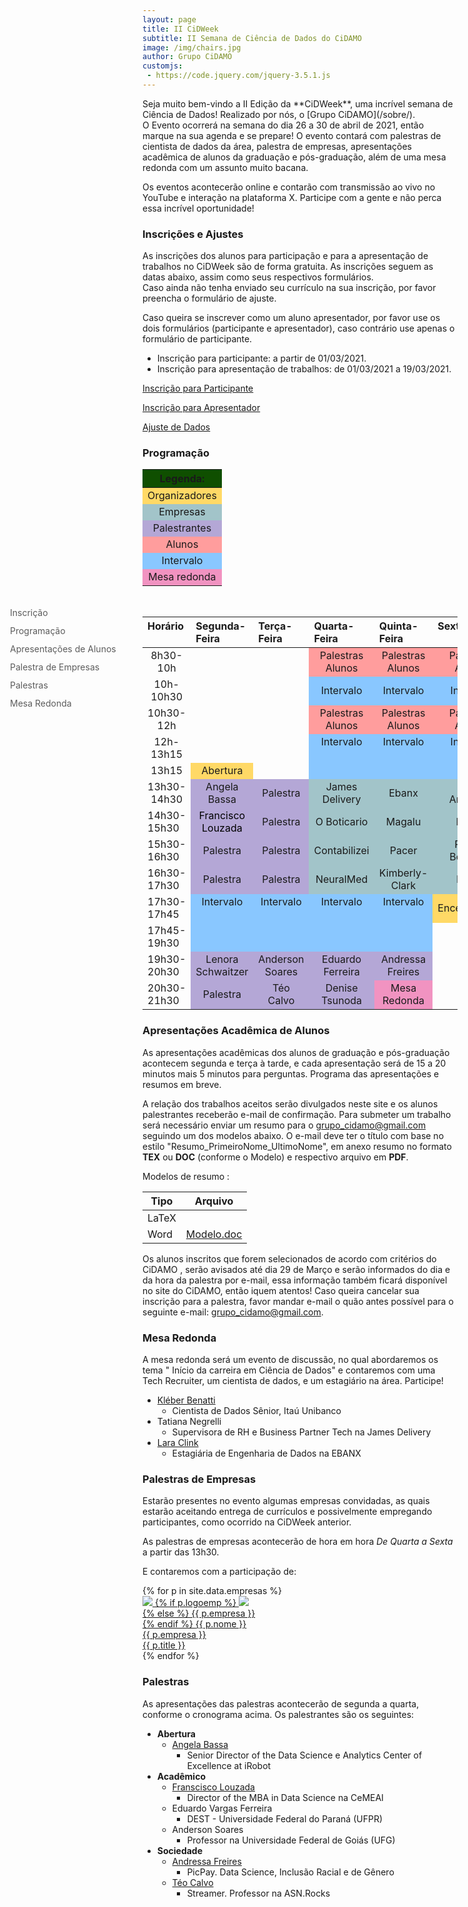 ```yaml
---
layout: page
title: II CiDWeek
subtitle: II Semana de Ciência de Dados do CiDAMO
image: /img/chairs.jpg
author: Grupo CiDAMO
customjs:
 - https://code.jquery.com/jquery-3.5.1.js
---
```

<script
  src="https://code.jquery.com/jquery-3.5.1.js"
  integrity="sha256-QWo7LDvxbWT2tbbQ97B53yJnYU3WhH/C8ycbRAkjPDc="
  crossorigin="anonymous">

</script>
<script type="text/javascript">
  // smooth scroll
$(document).ready(function(){
  // Add smooth scrolling to all links
  $('a[href*="#"]').on('click', function(event) {

    // Make sure this.hash has a value before overriding default behavior
    if (this.hash !== "") {
      // Prevent default anchor click behavior
      event.preventDefault();
    
      // Store hash
      var hash = this.hash;
    
      // Using jQuery's animate() method to add smooth page scroll
      // The optional number (800) specifies the number of milliseconds it takes to scroll to the specified area
      $('html, body').animate({
        scrollTop: $(hash).offset().top - 140
      }, 500, function(){
        
      });
    } // End if
  });
});
</script>
<style type="text/css" rel="stylesheet">
  /* The sidebar menu */
body {
    scroll-behavior: smooth;
}
.linkedin_icon {
    background: url('/img/in.png');
    background-size: cover;
    display: inline-block;
    height: 15px;
    width: 15px;
    top: 3px;
}
.sidenav {
  height: 50%; /* Full-height: remove this if you want "auto" height */
  width: 200px; /* Set the width of the sidebar */
  position: fixed; /* Fixed Sidebar (stay in place on scroll) */
  z-index: 1; /* Stay on top */
  top: 25%; /* Stay at the top */
  left: 0;
  background-color: transparent; /* Black */
  overflow-x: hidden; /* Disable horizontal scroll */
  padding-top: 20px;
  border-radius: 20px;
}

/* The navigation menu links */
.sidenav a {
  padding: 6px 8px 6px 16px;
  text-decoration: none;
  font-size: 14px;
  color: #5C5C5C;
  display: block;
}

/* When you mouse over the navigation links, change their color */
.sidenav a:hover {
  color: #000000;
}

/* Style page content */
.main {
  margin-left: 160px; /* Same as the width of the sidebar */
  padding: 0px 10px;
}

/* On smaller screens, where height is less than 450px, change the style of the sidebar (less padding and a smaller font size) */
@media screen and (max-height: 450px) {
  .sidenav {padding-top: 15px;}
  .sidenav a {font-size: 18px;}
}
</style>

<!-- Side navigation -->
<div class="sidenav">
  <a  href="#inscricao" >Inscrição</a>
  <a  href="#programacao">Programação</a>
  <a  href="#apresentacao">Apresentações de Alunos</a>
  <a  href="#palestra_em">Palestra de Empresas</a>
  <a  href="#palestras">Palestras</a>
  <a  href="#mesa_redonda">Mesa Redonda</a>

</div>
Seja muito bem-vindo a II Edição da **CiDWeek**, uma incrível semana de Ciência de Dados! Realizado por nós, o [Grupo CiDAMO](/sobre/). <br>O Evento ocorrerá na semana do dia 26 a 30 de abril de 2021, então marque na sua agenda e se prepare! O evento contará com palestras de cientista de dados da área, palestra de empresas, apresentações acadêmica de alunos da graduação e pós-graduação, além de uma mesa redonda com um assunto muito bacana.

Os eventos acontecerão online e contarão com transmissão ao vivo no YouTube e interação na plataforma X. Participe com a gente e não perca essa incrível oportunidade!

### Inscrições e Ajustes
<div id="inscricao"></div>
As inscrições dos alunos para participação e para a apresentação de trabalhos no CiDWeek são de forma gratuita. As inscrições seguem as datas abaixo, assim como seus respectivos formulários. <br>Caso ainda não tenha enviado seu currículo na sua inscrição, por favor preencha o formulário de ajuste.

Caso queira se inscrever como um aluno apresentador, por favor use os dois formulários (participante e apresentador), caso contrário use apenas o formulário de participante.

-   Inscrição para participante: a partir de 01/03/2021. 
-   Inscrição para apresentação de trabalhos: de 01/03/2021 a 19/03/2021.

<a href="https://docs.google.com/forms/d/1iMjGoixWtu8W-HOZMe7GPQ6tbfLrk6o00RAA79_d_Hg" target="_blank">Inscrição para Participante</a><br>

<a href="https://docs.google.com/forms/d/1j9L9wk2dbmNQ2kIHKl2rE25Qbma7F-ZmIq5w6H4F-rM" target="_blank">Inscrição para Apresentador</a><br>

<a href="https://docs.google.com/forms/d/1o7Wbv4gedTbUxE1asVBPn59BkmYKjrLEtqPQYtxSlAE" target="_blank">Ajuste de Dados</a><br>


### Programação
<div id="programacao"></div>
<style type="text/css">
#legenda{width: 30%; }
.tg td{font-size: 16px;}
.tg .tg-j5fz{background-color:#FFD966;text-align:center;vertical-align:middle}
.tg .tg-rxsi{background-color:#A2C4C9;text-align:center;vertical-align:middle}
.tg .tg-w80k{background-color:#B4A7D6;text-align:center;vertical-align:middle}
.tg .tg-vxkg{background-color:#FF9D9D;text-align:center;vertical-align:middle}
.tg .tg-vt8p{background-color:#0F4F00;font-weight:bold;text-align:center;vertical-align:middle}
.tg .tg-2cz1{background-color:#F193C1;text-align:center;vertical-align:middle}
.tg .tg-in69{background-color:#89C7FF;text-align:center;vertical-align:middle}
</style>
<table class="tg" id="legenda">
<thead>
  <tr>
    <th class="tg-vt8p"><span style="font-weight:bold;background-color:#0F4F00">Legenda:</span></th>
  </tr>
</thead>
<tbody>
  <tr>
    <td class="tg-j5fz"><span style="background-color:#FFD966">Organizadores</span></td>
  </tr>
  <tr>
    <td class="tg-rxsi"><span style="background-color:#A2C4C9">Empresas</span></td>
  </tr>
  <tr>
    <td class="tg-w80k"><span style="background-color:#B4A7D6">Palestrantes</span></td>
  </tr>
  <tr>
    <td class="tg-vxkg"><span style="background-color:#FF9D9D">Alunos</span></td>
  </tr>
  <tr>
    <td class="tg-in69"><span style="background-color:#89C7FF">Intervalo</span></td>
  </tr>
  <tr>
    <td class="tg-2cz1"><span style="background-color:#F193C1">Mesa redonda</span></td>
  </tr>
</tbody>
</table>

<br>
<!--  Teremos várias atividades no evento: -->

<style type="text/css">
.tg .tg-baqh{text-align:center;vertical-align:top}
.tg .tg-j5fz{background-color:#FFD966;text-align:center;vertical-align:middle}
.tg .tg-rxsi{background-color:#A2C4C9;text-align:center;vertical-align:middle}
.tg .tg-w80k{background-color:#B4A7D6;text-align:center;vertical-align:middle}
.tg .tg-vxkg{background-color:#FF9D9D;text-align:center;vertical-align:middle}
.tg .tg-2cz1{background-color:#F193C1;text-align:center;vertical-align:middle}
.tg .tg-0lax{text-align:left;vertical-align:top}
.tg .tg-in69{background-color:#89C7FF;text-align:center;vertical-align:middle}
.tg .tg-3033{background-color:#89C7FF;text-align:center;vertical-align:top}
</style>
<table class="tg">
<thead>
  <tr>
    <th class="tg-0lax">Horário</th>
    <th class="tg-0lax">Segunda-Feira</th>
    <th class="tg-0lax">Terça-Feira</th>
    <th class="tg-0lax">Quarta-Feira</th>
    <th class="tg-0lax">Quinta-Feira</th>
    <th class="tg-0lax">Sexta-Feira</th>
  </tr>
</thead>
<tbody>
  <tr>
    <td class="tg-baqh">8h30-10h</td>
    <td class="tg-0lax"></td>
    <td class="tg-0lax"></td>
    <td class="tg-vxkg"><span style="background-color:#FF9D9D">Palestras Alunos</span></td>
    <td class="tg-vxkg"><span style="background-color:#FF9D9D">Palestras Alunos</span></td>
    <td class="tg-vxkg"><span style="background-color:#FF9D9D">Palestras Alunos</span></td>
  </tr>
  <tr>
    <td class="tg-baqh">10h-10h30</td>
    <td class="tg-0lax"></td>
    <td class="tg-0lax"></td>
    <td class="tg-in69"><span style="background-color:#89C7FF">Intervalo</span></td>
    <td class="tg-in69"><span style="background-color:#89C7FF">Intervalo</span></td>
    <td class="tg-in69"><span style="background-color:#89C7FF">Intervalo</span></td>
  </tr>
  <tr>
    <td class="tg-baqh">10h30-12h</td>
    <td class="tg-0lax"></td>
    <td class="tg-0lax"></td>
    <td class="tg-vxkg"><span style="background-color:#FF9D9D">Palestras Alunos</span></td>
    <td class="tg-vxkg"><span style="background-color:#FF9D9D">Palestras Alunos</span></td>
    <td class="tg-vxkg"><span style="background-color:#FF9D9D">Palestras Alunos</span></td>
  </tr>
  <tr>
    <td class="tg-baqh">12h-13h15</td>
    <td class="tg-0lax"></td>
    <td class="tg-0lax"></td>
    <td class="tg-3033" rowspan="2">Intervalo</td>
    <td class="tg-3033" rowspan="2">Intervalo</td>
    <td class="tg-3033" rowspan="2">Intervalo</td>
  </tr>
  <tr>
    <td class="tg-baqh">13h15</td>
    <td class="tg-j5fz"><span style="background-color:#FFD966">Abertura</span></td>
    <td class="tg-0lax"></td>
  </tr>
  <tr>
    <td class="tg-baqh">13h30-14h30</td>
    <td class="tg-w80k"><span style="background-color:#B4A7D6">Angela Bassa</span></td>
    <td class="tg-w80k"><span style="background-color:#B4A7D6">Palestra</span></td>
    <td class="tg-rxsi"><span style="background-color:#A2C4C9">James Delivery</span></td>
    <td class="tg-rxsi"><span style="background-color:#A2C4C9">Ebanx</span></td>
    <td class="tg-rxsi"><span style="background-color:#A2C4C9">Math Analytics</span></td>
  </tr>
  <tr>
    <td class="tg-0lax">14h30-15h30</td>
    <td class="tg-w80k"><span style="color:#000;background-color:#B4A7D6">Francisco Louzada</span></td>
    <td class="tg-w80k"><span style="background-color:#B4A7D6">Palestra</span></td>
    <td class="tg-rxsi"><span style="background-color:#A2C4C9">O Boticario</span></td>
    <td class="tg-rxsi"><span style="background-color:#A2C4C9">Magalu</span></td>
    <td class="tg-rxsi"><span style="background-color:#A2C4C9">Nestlé</span></td>
  </tr>
  <tr>
    <td class="tg-0lax">15h30-16h30</td>
    <td class="tg-w80k"><span style="background-color:#B4A7D6">Palestra </span></td>
    <td class="tg-w80k"><span style="background-color:#B4A7D6">Palestra</span></td>
    <td class="tg-rxsi"><span style="background-color:#A2C4C9">Contabilizei</span></td>
    <td class="tg-rxsi"><span style="background-color:#A2C4C9">Pacer</span></td>
    <td class="tg-rxsi"><span style="background-color:#A2C4C9">Paraná Bco/Olist</span></td>
  </tr>
  <tr>
    <td class="tg-0lax">16h30-17h30</td>
    <td class="tg-w80k"><span style="background-color:#B4A7D6">Palestra</span></td>
    <td class="tg-w80k"><span style="background-color:#B4A7D6">Palestra</span></td>
    <td class="tg-rxsi"><span style="background-color:#A2C4C9">NeuralMed</span></td>
    <td class="tg-rxsi"><span style="background-color:#A2C4C9">Kimberly-Clark</span></td>
    <td class="tg-rxsi"><span style="background-color:#A2C4C9">Bosch</span></td>
  </tr>
  <tr>
    <td class="tg-0lax">17h30-17h45</td>
    <td class="tg-3033" rowspan="2">Intervalo</td>
    <td class="tg-3033" rowspan="2">Intervalo</td>
    <td class="tg-3033" rowspan="2">Intervalo</td>
    <td class="tg-3033" rowspan="2">Intervalo</td>
    <td class="tg-j5fz"><span style="background-color:#FFD966">Encerramento</span></td>
  </tr>
  <tr>
    <td class="tg-0lax">17h45-19h30</td>
    <td class="tg-0lax"></td>
  </tr>
  <tr>
    <td class="tg-0lax">19h30-20h30</td>
    <td class="tg-w80k"><span style="background-color:#B4A7D6">Lenora Schwaitzer</span></td>
    <td class="tg-w80k"><span style="background-color:#B4A7D6">Anderson Soares</span></td>
    <td class="tg-w80k"><span style="background-color:#B4A7D6">Eduardo Ferreira</span></td>
    <td class="tg-w80k"><span style="background-color:#B4A7D6">Andressa Freires</span></td>
    <td class="tg-0lax"></td>
  </tr>
  <tr>
    <td class="tg-0lax">20h30-21h30</td>
    <td class="tg-w80k"><span style="background-color:#B4A7D6">Palestra</span></td>
    <td class="tg-w80k"><span style="background-color:#B4A7D6">Téo Calvo</span></td>
    <td class="tg-w80k"><span style="background-color:#B4A7D6">Denise Tsunoda</span></td>
    <td class="tg-2cz1"><span style="background-color:#F193C1">Mesa Redonda</span></td>
    <td class="tg-0lax"></td>
  </tr>
</tbody>
</table>

### Apresentações Acadêmica de Alunos
<div id="apresentacao"></div>
As apresentações acadêmicas dos alunos de graduação e pós-graduação acontecem segunda e terça à tarde, e cada apresentação será de 15 a 20 minutos mais 5 minutos para perguntas. Programa das apresentações e resumos em breve. <!-- de acordo com o seguinte [programa](link editar). -->

A relação dos trabalhos aceitos serão divulgados neste site e os alunos palestrantes receberão e-mail de confirmação. Para submeter um trabalho será necessário enviar um resumo para o grupo_cidamo@gmail.com seguindo um dos modelos abaixo. O e-mail deve ter o título com base no estilo "Resumo_PrimeiroNome_UltimoNome", em anexo resumo no formato **TEX** ou **DOC** (conforme o Modelo) e respectivo arquivo em **PDF**. 

Modelos de resumo :

| Tipo  | Arquivo                                                      |
| ----- | ------------------------------------------------------------ |
| LaTeX |                                                              |
| Word  | <a href="https://drive.google.com/file/d/1lH2egK0rMSDWFKHpTo3IZ9DLBesa9sBc/view?usp=sharing" target="_blank">Modelo.doc</a> |

Os alunos inscritos  que forem selecionados de acordo com critérios do CiDAMO , serão avisados até dia 29 de Março e serão informados do dia e da hora da palestra por e-mail, essa informação também ficará disponível no site do CiDAMO, então iquem atentos! Caso queira cancelar sua inscrição para a palestra, favor mandar e-mail o quão antes possível para o seguinte e-mail: grupo_cidamo@gmail.com.

### Mesa Redonda
<div id="mesa_redonda"></div>
A mesa redonda será um evento de discussão, no qual abordaremos os tema " Início da carreira em Ciência de Dados" e contaremos com uma Tech Recruiter, um cientista de dados, e um estagiário na área. Participe!

-  <a href="https://www.linkedin.com/in/kleberbenatti/" target="_blank">Kléber Benatti</a>
   - Cientista de Dados Sênior, Itaú Unibanco
- Tatiana Negrelli
   - Supervisora de RH e Business Partner Tech na James Delivery
- <a href="https://www.linkedin.com/in/lara-clink-205923184/" target="_blank">Lara Clink</a>
   - Estagiária de Engenharia de Dados na EBANX



### Palestras de Empresas
<div id="palestra_em"></div>
Estarão presentes no evento algumas empresas convidadas, as quais estarão aceitando entrega de currículos e possivelmente empregando participantes, como ocorrido na CiDWeek anterior.

As palestras de empresas acontecerão de hora em hora *De Quarta a Sexta* a partir das 13h30.

E contaremos com a participação de: 

<div class="container-full">
   <div class="row">
   {% for p in site.data.empresas %}
   <div class="row col-sm-12 col-md-6">
      <a class="empresa-link" href="{{ p.linkedin }}">
      <div class="empresa">
      <img class="pessoa-logo" src="/img/cidweek-logos-empresas/{{ p.logo }}">
      {% if p.logoemp %}
      <img class="empresa-logo" src="/img/cidweek-logos-empresas/{{ p.logoemp }}"> <br>
      {% else %}
      {{ p.empresa }} <br>
      {% endif %}
      <span class="nome">{{ p.nome }}</span> <br>
      <span class="nome-empresa">{{ p.empresa }}</span> <br>
      <span class="empresa-titulo">{{ p.title }}</span>
      </div>
      </a>
   </div>
   {% endfor %}
   </div>
</div>
<!--As empresas confirmadas são as seguintes:

- Contabilizei
- Ebanx
- Magalu
- Math Analytcs
- Nestlé
- NeuralMed
- O Boticário
- Pacer
- James Delivery

<!-- As empresas ainda não confirmadas:

- Paraná Banco (Eduardo Veiga)
- Olist
- Kimberly Klark

Reservas

- Nubank
- Olist
- Picpay
- Mercado Livre
- Condor
- BCred
- Eletrolux
- Paraná Banco
- Bothub
- Pipefy -->

<!--
Programação:

- Quinta
 - 13h30 - pessoa (empresa)
   - 14h30 - pessoa (empresa)
   - 15h30 - pessoa (empresa)
   - 16h30 - pessoa (empresa)
   - 17h30 - pessoa (empresa)
- Sexta
 - 13h30 - pessoa (empresa)
   - 14h30 - pessoa (empresa)
   - 15h30 - pessoa (empresa)
   - 16h30 - pessoa (empresa)
   - 17h30 - pessoa (empresa)
     -->

### Palestras

As apresentações das palestras acontecerão de segunda a quarta, conforme o cronograma acima. Os palestrantes são os seguintes:

- **Abertura**
   - <a href="https://www.linkedin.com/in/angelabassa/" target="_blank">Angela Bassa</a>
     - Senior Director of the Data Science e Analytics Center of Excellence at iRobot
- **Acadêmico**
   - <a href="https://www.linkedin.com/in/francisco-louzada-639048b7/" target="_blank">Franscisco Louzada</a>
      - Director of the MBA in Data Science na CeMEAI
  - Eduardo Vargas Ferreira
    - DEST - Universidade Federal do Paraná (UFPR)
  - Anderson Soares
    - Professor na Universidade Federal de Goiás (UFG)
- **Sociedade**
   -  <a href="https://www.linkedin.com/in/andressafreires/" target="_blank">Andressa Freires</a>
      - PicPay. Data Science, Inclusão Racial e de Gênero
   -  <a href="https://www.linkedin.com/in/teocalvo/" target="_blank">Téo Calvo</a>
      - Streamer. Professor na ASN.Rocks



<!-- Denise Tsunoda - https://www.linkedin.com/in/denise-tsunoda-65ab59/

DECIGI - Universidade Federal do Paraná (UFPR) (os palestrantes comentados retirar quando confirmados - lista baseada com o que está no Discord) 
 Lenora Schwaitzer - https://www.linkedin.com/in/lenoraschwaitzer/

Sócia e responsável técnica da GDGI 
Juliana Guamá - https://www.linkedin.com/in/juliana-guama/

Take Blip. e PyLadies BH -->

<!--
Programação:

- Segunda
 - 13h30 - palestrante
   - 14h30 - palestrante
   - 15h30 - palestrante
   - 16h30 - palestrante
   - 17h30 - palestrante
- Terça
 - 13h30 - palestrante
   - 14h30 - palestrante
   - 19h30 - palestrante
   - 20h00 - palestrante
   - 20h30 - palestrante
   - 21h00 - palestrante
- Quarta
 - 13h30 - palestrante
   - 14h30 - palestrante
   - 19h30 - palestrante
   - 20h00 - palestrante
     -->

